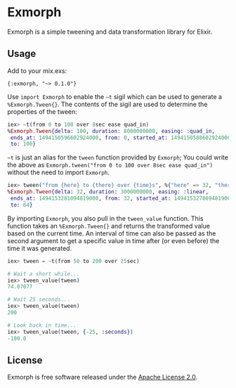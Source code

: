 # Exmorph

Exmorph is a simple tweening and data transformation library for Elixir.

## Usage

Add to your mix.exs:

`{:exmorph, "~> 0.1.0"}`

Use `import Exmorph` to enable the `~t` sigil which can be used to generate
a `%Exmorph.Tween{}`. The contents of the sigil are used to determine the
properties of the tween:

```elixir
iex> ~t(from 0 to 100 over 8sec ease quad_in)
%Exmorph.Tween{delta: 100, duration: 8000000000, easing: :quad_in,
 ends_at: 1494150596602924000, from: 0, started_at: 1494150588602924000,
 to: 100}
```

`~t` is just an alias for the `tween` function provided by `Exmorph`;
You could write the above as `Exmorph.tween("from 0 to 100 over 8sec ease quad_in")`
without the need to import `Exmorph`.

```elixir
iex> tween("from {here} to {there} over {time}s", %{"here" => 32, "there" => 64, "time" => 3})
%Exmorph.Tween{delta: 32, duration: 3000000000, easing: :linear,
 ends_at: 1494153281094819000, from: 32, started_at: 1494153278094819000,
 to: 64}
```

By importing `Exmorph`, you also pull in the `tween_value` function. This
function takes an `%Exmorph.Tween{}` and returns the transformed value
based on the current time. An interval of time can also be passed as the
second argument to get a specific value in time after (or even before)
the time it was generated.

```elixir
iex> tween = ~t(from 50 to 200 over 25sec)

# Wait a short while...
iex> tween_value(tween)
74.07077

# Wait 25 seconds...
iex> tween_value(tween)
200

# Look back in time...
iex> tween_value(tween, {-25, :seconds})
-100.0
```

## License

Exmorph is free software released under the [Apache License 2.0](LICENSE.md).
